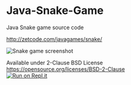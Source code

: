 # Java-Snake-Game
Java Snake game source code

http://zetcode.com/javagames/snake/  

![Snake game screenshot](snake.png)

Available under 2-Clause BSD License https://opensource.org/licenses/BSD-2-Clause  
[![Run on Repl.it](https://repl.it/badge/github/janbodnar/Java-Snake-Game)](https://repl.it/github/janbodnar/Java-Snake-Game)